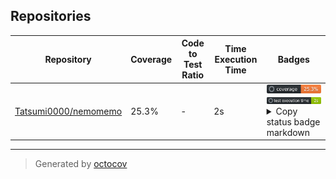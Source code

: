 ## Repositories

| Repository | Coverage | Code to Test Ratio | Time Execution Time | Badges |
| --- | --- | --- | --- | --- |
| [Tatsumi0000/nemomemo](https://github.com/Tatsumi0000/nemomemo) | 25.3% | - | 2s | ![Tatsumi0000/nemomemo](https://raw.githubusercontent.com/Tatsumi0000/octocovs/main/badges/Tatsumi0000/nemomemo/coverage.svg) ![Tatsumi0000/nemomemo](https://raw.githubusercontent.com/Tatsumi0000/octocovs/main/badges/Tatsumi0000/nemomemo/time.svg) <details><summary>Copy status badge markdown</summary>```![Coverage](https://raw.githubusercontent.com/Tatsumi0000/octocovs/main/badges/Tatsumi0000/nemomemo/coverage.svg)```<br>```![Test Execution Time](https://raw.githubusercontent.com/Tatsumi0000/octocovs/main/badges/Tatsumi0000/nemomemo/time.svg)```</details> |

---

> Generated by [octocov](https://github.com/k1LoW/octocov)
